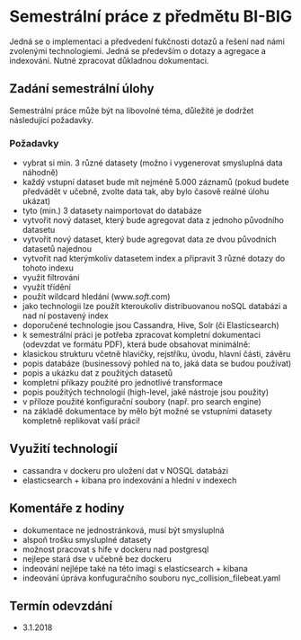 
# Semestrální práce z předmětu BI-BIG
Jedná se o implementaci a předvedení fukčnosti dotazů a řešení nad námi zvolenými technologiemi. Jedná se především o dotazy a agregace a indexování. Nutné zpracovat důkladnou dokumentaci.

>>>
## Zadání semestrální úlohy

Semestrální práce může být na libovolné téma, důležité je dodržet následující požadavky.

### Požadavky

-  vybrat si min. 3 různé datasety (možno i vygenerovat smysluplná data náhodně)
  -  každý vstupní dataset bude mít nejméně 5.000 záznamů (pokud budete předvádět v učebně, zvolte data tak, aby bylo časově reálné úlohu ukázat)
-  tyto (min.) 3 datasety naimportovat do databáze
-  vytvořit nový dataset, který bude agregovat data z jednoho původního datasetu
-  vytvořit nový dataset, který bude agregovat data ze dvou původních datasetů najednou
-  vytvořit nad kterýmkoliv datasetem index a připravit 3 různé dotazy do tohoto indexu
  -  využit filtrování
  -  využít třídění
  -  použít wildcard hledání (www.*soft*.com)
-  jako technologii lze použít kteroukoliv distribuovanou noSQL databázi a nad ní postavený index
  -  doporučené technologie jsou Cassandra, Hive, Solr (či Elasticsearch)
-  k semestrální práci je potřeba zpracovat kompletní dokumentaci (odevzdat ve formátu PDF), která bude obsahovat minimálně:
  -  klasickou strukturu včetně hlavičky, rejstříku, úvodu, hlavní části, závěru
  -  popis databáze (businessový pohled na to, jaká data se budou používat)
  -  popis a ukázku dat z použitých datasetů
  -  kompletní příkazy použité pro jednotlivé transformace
  -  popis použitých technologií (high-level, jaké nástroje jsou použity)
  -  v příloze použité konfigurační soubory (např. pro search engine)
  -  na základě dokumentace by mělo být možné se vstupními datasety kompletně replikovat vaší práci!
>>>

## Využití technologií
- cassandra v dockeru pro uložení dat v NOSQL databázi
- elasticsearch + kibana pro indexování a hlední v indexech

## Komentáře z hodiny
- dokumentace ne jednostránková, musí být smysluplná
- alspoň trošku smysluplné datasety
- možnost pracovat s hife v dockeru nad postgresql
- nejlepe stará dse v učebně bez dockeru
- indeování nejlépe také na této imagi s elasticsearch + kibana
- indeování úpráva konfuguračního souboru nyc_collision_filebeat.yaml

## Termín odevzdání 
- 3.1.2018
